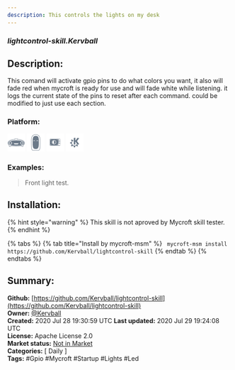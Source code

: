 ```yaml
---
description: This controls the lights on my desk
---
```


### _lightcontrol-skill.Kervball_  
## Description:  
This comand will activate gpio pins to do what colors you want, it also will fade red when mycroft is ready for use and will fade white while listening. it logs the current state of the pins to reset after each command. could be modified to just use each section.  
  
  
### Platform:  
 ![Mark I](../.gitbook/assets/mark-1-icon.png)  ![Mark II](../.gitbook/assets/mark-2-icon.png)  ![Picroft](../.gitbook/assets/picroft-icon.png)  ![plasmoid](../.gitbook/assets/kde.png)   
### Examples:  
> Front light test.  
  
## Installation:  
{% hint style="warning" %}
This skill is not aproved by Mycroft skill tester.
{% endhint %}
    
{% tabs %}
{% tab title="Install by mycroft-msm" %}
``` mycroft-msm install https://github.com/Kervball/lightcontrol-skill```
{% endtab %}
  {% endtabs %}
    
## Summary:  
**Github:** [https://github.com/Kervball/lightcontrol-skill](https://github.com/Kervball/lightcontrol-skill)  
**Owner:** [@Kervball](https://github.com/Kervball)  
**Created:** 2020 Jul 28 19:30:59 UTC  **Last updated:** 2020 Jul 29 19:24:08 UTC  
**License:** Apache License 2.0  
**Market status:** [Not in Market](https://market.mycroft.ai/skill/)  
**Categories:** [ Daily ]   
**Tags:** \#Gpio \#Mycroft \#Startup \#Lights \#Led   
